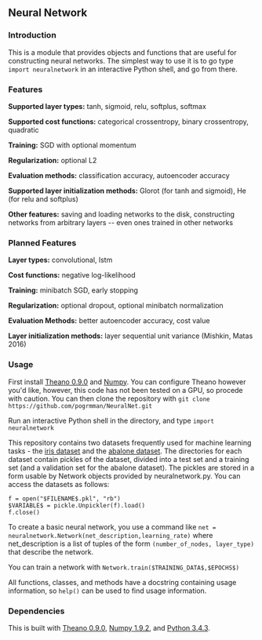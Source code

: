 ## Neural Network

### Introduction
This is a module that provides objects and functions that are useful for
constructing neural networks. The simplest way to use it is to go type 
`import neuralnetwork` in an interactive Python shell, and go from there.

### Features
**Supported layer types:** tanh, sigmoid, relu, softplus, softmax

**Supported cost functions:** categorical crossentropy, binary crossentropy, 
quadratic

**Training:** SGD with optional momentum

**Regularization:** optional L2

**Evaluation methods:** classification accuracy, autoencoder accuracy

**Supported layer initialization methods:** Glorot (for tanh and sigmoid), He
(for relu and softplus)

**Other features:** saving and loading networks to the disk, constructing
networks from arbitrary layers -- even ones trained in other networks

### Planned Features
**Layer types:** convolutional, lstm

**Cost functions:** negative log-likelihood

**Training:** minibatch SGD, early stopping

**Regularization:** optional dropout, optional minibatch normalization

**Evaluation Methods:** better autoencoder accuracy, cost value 

**Layer initialization methods:** layer sequential unit variance 
(Mishkin, Matas 2016)


### Usage
First install [Theano 0.9.0](http://deeplearning.net/software/theano/) and 
[Numpy](http://www.numpy.org/). You can configure Theano however you'd like, 
however, this code has not been tested on a GPU, so procede with caution.
You can then clone the repository with 
`git clone https://github.com/pogrmman/NeuralNet.git`

Run an interactive Python shell in the directory, and type 
`import neuralnetwork`

This repository contains two datasets frequently used for machine learning 
tasks - the [iris dataset](https://archive.ics.uci.edu/ml/datasets/iris) and the 
[abalone dataset](https://archive.ics.uci.edu/ml/datasets/abalone). The 
directories for each dataset contain pickles of the dataset, divided into
a test set and a training set (and a validation set for the abalone dataset). 
The pickles are stored in a form usable by Network objects provided by 
neuralnetwork.py. You can access the datasets as follows:
```
f = open("$FILENAME$.pkl", "rb")
$VARIABLE$ = pickle.Unpickler(f).load()
f.close()
```

To create a basic neural network, you use a command like 
`net = neuralnetwork.Network(net_description,learning_rate)` where
net_description is a list of tuples of the form `(number_of_nodes, layer_type)`
that describe the network.

You can train a network with `Network.train($TRAINING_DATA$,$EPOCHS$)`

All functions, classes, and methods have a docstring containing usage
information, so `help()` can be used to find usage information.

### Dependencies
This is built with [Theano 0.9.0](http://deeplearning.net/software/theano/),
[Numpy 1.9.2](http://www.numpy.org/), 
and [Python 3.4.3](https://www.python.org/).
